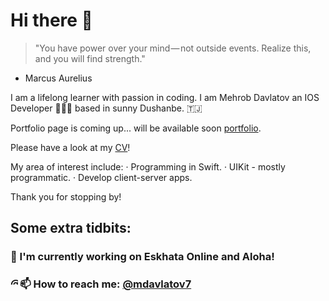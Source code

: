 # Hi there 👋

> "You have power over your mind — not outside events. Realize this, and you will find strength." 
- Marcus Aurelius 

I am a lifelong learner with passion in coding. I am Mehrob Davlatov an IOS Developer 👨🏻‍💻  based in sunny Dushanbe. 🇹🇯 

Portfolio page is coming up... will be available soon [portfolio](/).

Please have a look at my [CV](https://github.com/mdavlatov/mdavlatov/blob/main/images/cv/Mehrob%20Davlatov%20-%20IOS%20Developer.pdf)!

My area of interest include:
· Programming in Swift.
· UIKit - mostly programmatic.
· Develop client-server apps.

Thank you for stopping by! 

## Some extra tidbits: 

### 🎄 I'm currently working on Eskhata Online and Aloha!
### 📫 How to reach me: [@mdavlatov7 <img align="left" alt="@mdavlatov7 | Telegram" width="12px" src="https://cdn.jsdelivr.net/npm/simple-icons@3.5.0/icons/telegram.svg"/>](https://t.me/mdavlatov7)


<br>



<!--

- 🔭 I’m currently working on ...
- 🌱 I’m currently learning ...
- 👯 I’m looking to collaborate on ...
- 🤔 I’m looking for help with ...
- 💬 Ask me about ...
- 📫 How to reach me: ...
- 😄 Pronouns: ...
- ⚡ Fun fact: ...

<p align="center">
  <img src="" width="400"  title="Laurent on the bicycle">
</p>
-->